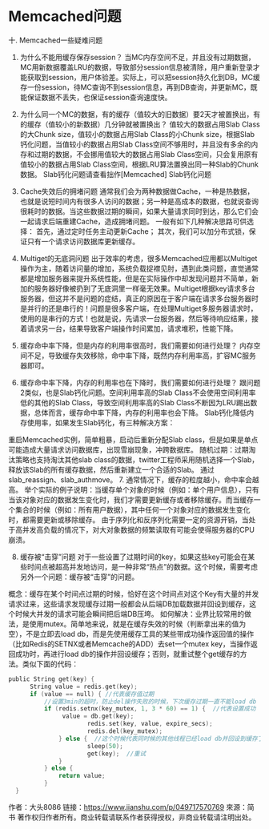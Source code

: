 # Memcached问题

十. Memcached一些疑难问题

1. 为什么不能用缓存保存session？
  当MC内存空间不足，并且没有过期数据，MC用新数据覆盖LRU的数据，导致部分session信息被清除，用户重新登录才能获取到session，用户体验差。实际上，可以把session持久化到DB，MC缓存一份session，待MC查询不到session信息，再到DB查询，并更新MC，既能保证数据不丢失，也保证session查询速度快。

2. 为什么同一个MC的数据，有的缓存（值较大的旧数据）要2天才被置换出，有的缓存（值较小的新数据）几分钟就被置换出？
  值较大的数据占用Slab Class的大Chunk size，值较小的数据占用Slab Class的小Chunk size，根据Slab钙化问题，当值较小的数据占用Slab Class空间不够用时，并且没有多余的内存和过期的数据，不会挪用值较大的数据占用Slab Class空间，只会复用原有值较小的数据占用Slab Class空间，根据LRU算法置换出同一种Slab的Chunk数据。
  Slab钙化问题请查看拙作[Memcached] Slab钙化问题

3. Cache失效后的拥堵问题
  通常我们会为两种数据做Cache，一种是热数据，也就是说短时间内有很多人访问的数据；另一种是高成本的数据，也就说查询很耗时的数据。当这些数据过期的瞬间，如果大量请求同时到达，那么它们会一起请求后端重建Cache，造成拥堵问题。
  一般有如下几种解决思路可供选择：
  首先，通过定时任务主动更新Cache；
  其次，我们可以加分布式锁，保证只有一个请求访问数据库更新缓存。

4. Multiget的无底洞问题
  出于效率的考虑，很多Memcached应用都以Multiget操作为主，随着访问量的增加，系统负载捉襟见肘，遇到此类问题，直觉通常都是增加服务器来提升系统性能，但是在实际操作中却发现问题并不简单，新加的服务器好像被扔到了无底洞里一样毫无效果。Multiget根据key请求多台服务器，但这并不是问题的症结，真正的原因在于客户端在请求多台服务器时是并行的还是串行的！问题是很多客户端，在处理Multiget多服务器请求时，使用的是串行的方式！也就是说，先请求一台服务器，然后等待响应结果，接着请求另一台，结果导致客户端操作时间累加，请求堆积，性能下降。

5. 缓存命中率下降，但是内存的利用率很高时，我们需要如何进行处理？
  内存空间不足，导致缓存失效移除，命中率下降，既然内存利用率高，扩容MC服务器即可。

6. 缓存命中率下降，内存的利用率也在下降时，我们需要如何进行处理？
  跟问题2类似，也是Slab钙化问题。空间利用率高的Slab Class不会使用空间利用率低的其他的Slab Class，导致空间利用率高的Slab Class不断因为LRU踢出数据，总体而言，缓存命中率下降，内存的利用率也会下降。
  Slab钙化降低内存使用率，如果发生Slab钙化，有三种解决方案：

重启Memcached实例，简单粗暴，启动后重新分配Slab class，但是如果是单点可能造成大量请求访问数据库，出现雪崩现象，冲跨数据库。
随机过期：过期淘汰策略也支持淘汰其他slab class的数据，twitter工程师采用随机选择一个Slab，释放该Slab的所有缓存数据，然后重新建立一个合适的Slab。
通过slab_reassign、slab_authmove。
7. 通常情况下，缓存的粒度越小，命中率会越高。
  举个实际的例子说明：当缓存单个对象的时候（例如：单个用户信息），只有当该对象对应的数据发生变化时，我们才需要更新缓存或者移除缓存。而当缓存一个集合的时候（例如：所有用户数据），其中任何一个对象对应的数据发生变化时，都需要更新或移除缓存。
  由于序列化和反序列化需要一定的资源开销，当处于高并发高负载的情况下，对大对象数据的频繁读取有可能会使得服务器的CPU崩溃。

8. 缓存被“击穿”问题
  对于一些设置了过期时间的key，如果这些key可能会在某些时间点被超高并发地访问，是一种非常“热点”的数据。这个时候，需要考虑另外一个问题：缓存被“击穿”的问题。

概念：缓存在某个时间点过期的时候，恰好在这个时间点对这个Key有大量的并发请求过来，这些请求发现缓存过期一般都会从后端DB加载数据并回设到缓存，这个时候大并发的请求可能会瞬间把后端DB压垮。
如何解决：业界比较常用的做法，是使用mutex。简单地来说，就是在缓存失效的时候（判断拿出来的值为空），不是立即去load db，而是先使用缓存工具的某些带成功操作返回值的操作（比如Redis的SETNX或者Memcache的ADD）去set一个mutex key，当操作返回成功时，再进行load db的操作并回设缓存；否则，就重试整个get缓存的方法。类似下面的代码：

```c
public String get(key) {
      String value = redis.get(key);
      if (value == null) { //代表缓存值过期
          //设置3min的超时，防止del操作失败的时候，下次缓存过期一直不能load db
          if (redis.setnx(key_mutex, 1, 3 * 60) == 1) {  //代表设置成功
               value = db.get(key);
                      redis.set(key, value, expire_secs);
                      redis.del(key_mutex);
              } else {  //这个时候代表同时候的其他线程已经load db并回设到缓存了，这时候重试获取缓存值即可
                      sleep(50);
                      get(key);  //重试
              }
          } else {
              return value;      
          }
  }
```



作者：大头8086
链接：https://www.jianshu.com/p/049717570769
來源：简书
著作权归作者所有。商业转载请联系作者获得授权，非商业转载请注明出处。